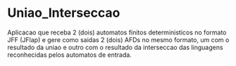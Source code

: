 ﻿# Uniao_Interseccao
Aplicacao que receba 2 (dois) automatos finitos deterministicos no formato JFF (JFlap) e gere como saidas 2 (dois) AFDs no mesmo formato, um com o resultado da uniao e outro com o resultado da interseccao das linguagens reconhecidas pelos automatos de entrada.
